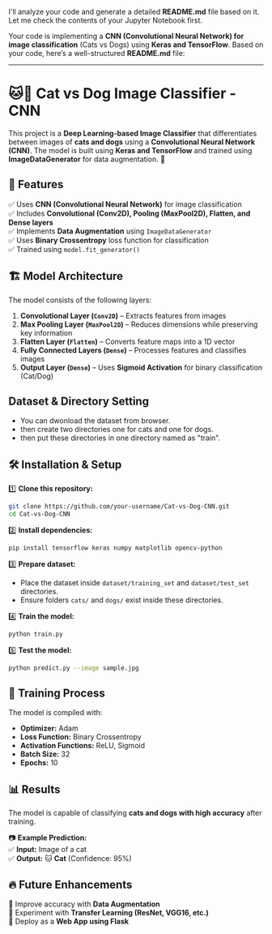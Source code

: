I'll analyze your code and generate a detailed **README.md** file based on it. Let me check the contents of your Jupyter Notebook first.

Your code is implementing a **CNN (Convolutional Neural Network) for image classification** (Cats vs Dogs) using **Keras and TensorFlow**. Based on your code, here’s a well-structured **README.md** file:  

---

# 🐱🐶 Cat vs Dog Image Classifier - CNN  

This project is a **Deep Learning-based Image Classifier** that differentiates between images of **cats and dogs** using a **Convolutional Neural Network (CNN)**. The model is built using **Keras and TensorFlow** and trained using **ImageDataGenerator** for data augmentation. 🚀  

## 📌 Features  
✅ Uses **CNN (Convolutional Neural Network)** for image classification  
✅ Includes **Convolutional (Conv2D), Pooling (MaxPool2D), Flatten, and Dense layers**  
✅ Implements **Data Augmentation** using `ImageDataGenerator`  
✅ Uses **Binary Crossentropy** loss function for classification  
✅ Trained using `model.fit_generator()`  

## 🏗️ Model Architecture  
The model consists of the following layers:  

1. **Convolutional Layer (`Conv2D`)** – Extracts features from images  
2. **Max Pooling Layer (`MaxPool2D`)** – Reduces dimensions while preserving key information  
3. **Flatten Layer (`Flatten`)** – Converts feature maps into a 1D vector  
4. **Fully Connected Layers (`Dense`)** – Processes features and classifies images  
5. **Output Layer (`Dense`)** – Uses **Sigmoid Activation** for binary classification (Cat/Dog)

## Dataset & Directory Setting
- You can dwonload the dataset from browser.
- then create two directories one for cats and one for dogs.
- then put these directories in one directory named as "train".

## 🛠️ Installation & Setup  

1️⃣ **Clone this repository:**  
```bash
git clone https://github.com/your-username/Cat-vs-Dog-CNN.git
cd Cat-vs-Dog-CNN
```  

2️⃣ **Install dependencies:**  
```bash
pip install tensorflow keras numpy matplotlib opencv-python
```  

3️⃣ **Prepare dataset:**  
- Place the dataset inside `dataset/training_set` and `dataset/test_set` directories.  
- Ensure folders `cats/` and `dogs/` exist inside these directories.  

4️⃣ **Train the model:**  
```bash
python train.py
```  

5️⃣ **Test the model:**  
```bash
python predict.py --image sample.jpg
```  

## 🎯 Training Process  
The model is compiled with:  
- **Optimizer:** Adam  
- **Loss Function:** Binary Crossentropy  
- **Activation Functions:** ReLU, Sigmoid  
- **Batch Size:** 32  
- **Epochs:** 10  

## 📊 Results  
The model is capable of classifying **cats and dogs with high accuracy** after training.  

📷 **Example Prediction:**  
✅ **Input:** Image of a cat  
✅ **Output:** 🐱 **Cat** (Confidence: 95%)  

## 🔥 Future Enhancements  
🔹 Improve accuracy with **Data Augmentation**  
🔹 Experiment with **Transfer Learning (ResNet, VGG16, etc.)**  
🔹 Deploy as a **Web App using Flask**
